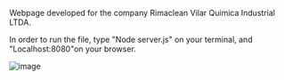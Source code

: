 Webpage developed for the company Rimaclean Vilar Quimica Industrial LTDA.

In order to run the file, type "Node server.js" on your terminal, and "Localhost:8080"on your browser.

![image](https://user-images.githubusercontent.com/101675287/224843505-62241a39-15e7-455c-91af-f25f1f7b2bb5.png)
